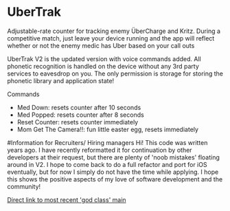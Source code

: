 # UberTrak
Adjustable-rate counter for tracking enemy ÜberCharge and Kritz. During a competitive match, just leave your device running and the app will reflect whether or not the enemy medic has Uber based on your call outs

UberTrak V2 is the updated version with voice commands added. All phonetic recognition is handled on the device without any 3rd party services to eavesdrop on you. The only permission is storage for storing the phonetic library and application state!

Commands

  - Med Down: resets counter after 10 seconds
  - Med Popped: resets counter after 8 seconds
  - Reset Counter: resets counter immediately
  - Mom Get The Camera!!: fun little easter egg, resets immediately

#Information for Recruiters/ Hiring managers
Hi! This code was written years ago. I have recently reformatted it for continuation by other developers at their request, but there are plenty of 'noob mistakes' floating around in V2. I hope to come back to do a full refactor and port for iOS eventually, but for now I simply do not have the time while applying. I hope this shows the positive aspects of my love of software development and the community!

[Direct link to most recent 'god class' main](https://github.com/ShockleyJE/UberTrak/blob/master/UberTrak%20V2/UberTrak/app/src/main/java/ubertrak/shockleyco/com/ubertrak/MainActivity.java)
